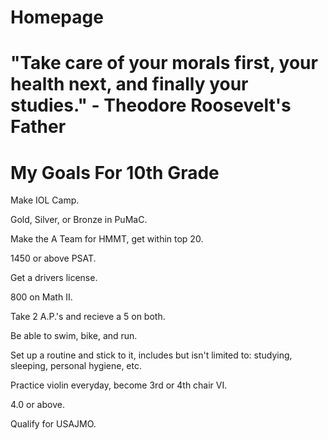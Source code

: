 # Homepage
# "Take care of your morals first, your health next, and finally your studies." - Theodore Roosevelt's Father
# My Goals For 10th Grade 

Make IOL Camp.

Gold, Silver, or Bronze in PuMaC.

Make the A Team for HMMT, get within top 20.

1450 or above PSAT.

Get a drivers license.

800 on Math II.

Take 2 A.P.'s and recieve a 5 on both.

Be able to swim, bike, and run.

Set up a routine and stick to it, includes but isn't limited to: studying, sleeping, personal hygiene, etc.

Practice violin everyday, become 3rd or 4th chair VI.

4.0 or above.

Qualify for USAJMO.


